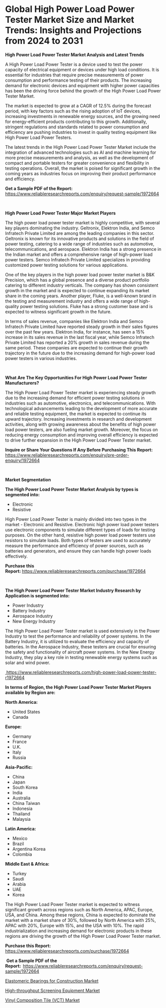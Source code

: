 <p><h1>Global High Power Load Power Tester Market Size and Market Trends: Insights and Projections from 2024 to 2031</h1></p><p><strong>High Power Load Power Tester Market Analysis and Latest Trends</strong></p>
<p><p>A High Power Load Power Tester is a device used to test the power capacity of electrical equipment or devices under high load conditions. It is essential for industries that require precise measurements of power consumption and performance testing of their products. The increasing demand for electronic devices and equipment with higher power capacities has been the driving force behind the growth of the High Power Load Power Tester Market.</p><p>The market is expected to grow at a CAGR of 12.5% during the forecast period, with key factors such as the rising adoption of IoT devices, increasing investments in renewable energy sources, and the growing need for energy-efficient products contributing to this growth. Additionally, stringent regulations and standards related to power consumption and efficiency are pushing industries to invest in quality testing equipment like High Power Load Power Testers.</p><p>The latest trends in the High Power Load Power Tester Market include the integration of advanced technologies such as AI and machine learning for more precise measurements and analysis, as well as the development of compact and portable testers for greater convenience and flexibility in testing operations. Overall, the market is poised for significant growth in the coming years as industries focus on improving their product performance and efficiency.</p></p>
<p><strong>Get a Sample PDF of the Report:&nbsp;</strong> <a href="https://www.reliableresearchreports.com/enquiry/request-sample/1972664">https://www.reliableresearchreports.com/enquiry/request-sample/1972664</a></p>
<p>&nbsp;</p>
<p><strong>High Power Load Power Tester Major Market Players</strong></p>
<p><p>The high power load power tester market is highly competitive, with several key players dominating the industry. Geltronix, Elektron India, and Semco Infratech Private Limited are among the leading companies in this sector. Geltronix is known for its innovative products and solutions in the field of power testing, catering to a wide range of industries such as automotive, telecommunications, and aerospace. Elektron India has a strong presence in the Indian market and offers a comprehensive range of high-power load power testers. Semco Infratech Private Limited specializes in providing customized power testing solutions for various applications.</p><p>One of the key players in the high power load power tester market is B&K Precision, which has a global presence and a diverse product portfolio catering to different industry verticals. The company has shown consistent growth in the market and is expected to continue expanding its market share in the coming years. Another player, Fluke, is a well-known brand in the testing and measurement industry and offers a wide range of high-quality power testing solutions. Fluke has a strong customer base and is expected to witness significant growth in the future.</p><p>In terms of sales revenue, companies like Elektron India and Semco Infratech Private Limited have reported steady growth in their sales figures over the past few years. Elektron India, for instance, has seen a 15% increase in its sales revenue in the last fiscal year, while Semco Infratech Private Limited has reported a 20% growth in sales revenue during the same period. These companies are expected to continue their growth trajectory in the future due to the increasing demand for high-power load power testers in various industries.</p></p>
<p>&nbsp;</p>
<p><strong>What Are The Key Opportunities For High Power Load Power Tester Manufacturers?</strong></p>
<p><p>The High Power Load Power Tester market is experiencing steady growth due to the increasing demand for efficient power testing solutions in industries such as automotive, electronics, and telecommunications. With technological advancements leading to the development of more accurate and reliable testing equipment, the market is expected to continue its upward trajectory. Increasing investments in research and development activities, along with growing awareness about the benefits of high power load power testers, are also fueling market growth. Moreover, the focus on reducing energy consumption and improving overall efficiency is expected to drive further expansion in the High Power Load Power Tester market.</p></p>
<p><strong>Inquire or Share Your Questions If Any Before Purchasing This Report:</strong> <a href="https://www.reliableresearchreports.com/enquiry/pre-order-enquiry/1972664">https://www.reliableresearchreports.com/enquiry/pre-order-enquiry/1972664</a></p>
<p>&nbsp;</p>
<p><strong>Market Segmentation</strong></p>
<p><strong>The High Power Load Power Tester Market Analysis by types is segmented into:</strong></p>
<p><ul><li>Electronic</li><li>Resistive</li></ul></p>
<p><p>High Power Load Power Tester is mainly divided into two types in the market - Electronic and Resistive. Electronic high power load power testers use electronic components to simulate different types of loads for testing purposes. On the other hand, resistive high power load power testers use resistors to simulate loads. Both types of testers are used to accurately measure the performance and efficiency of power sources, such as batteries and generators, and ensure they can handle high power loads effectively.</p></p>
<p><strong>Purchase this Report:&nbsp;</strong><a href="https://www.reliableresearchreports.com/purchase/1972664">https://www.reliableresearchreports.com/purchase/1972664</a></p>
<p>&nbsp;</p>
<p><strong>The High Power Load Power Tester Market Industry Research by Application is segmented into:</strong></p>
<p><ul><li>Power Industry</li><li>Battery Industry</li><li>Aerospace Industry</li><li>New Energy Industry</li></ul></p>
<p><p>The High Power Load Power Tester market is used extensively in the Power Industry to test the performance and reliability of power systems. In the Battery Industry, it is utilized to evaluate the efficiency and capacity of batteries. In the Aerospace Industry, these testers are crucial for ensuring the safety and functionality of aircraft power systems. In the New Energy Industry, they play a key role in testing renewable energy systems such as solar and wind power.</p></p>
<p><a href="https://www.reliableresearchreports.com/high-power-load-power-tester-r1972664">&nbsp;https://www.reliableresearchreports.com/high-power-load-power-tester-r1972664</a></p>
<p><strong>In terms of Region, the High Power Load Power Tester Market Players available by Region are:</strong></p>
<p>
    <p> <strong> North America: </strong>
        <ul>
            <li>United States</li>
            <li>Canada</li>
        </ul>
        </p> 
    <p> <strong> Europe: </strong>
        <ul>
            <li>Germany</li>
            <li>France</li>
            <li>U.K.</li>
            <li>Italy</li>
            <li>Russia</li>
        </ul>
        </p> 
    <p> <strong> Asia-Pacific: </strong>
        <ul>
            <li>China</li>
            <li>Japan</li>
            <li>South Korea</li>
            <li>India</li>
            <li>Australia</li>
            <li>China Taiwan</li>
            <li>Indonesia</li>
            <li>Thailand</li>
            <li>Malaysia</li>
        </ul>
        </p> 
    <p> <strong> Latin America: </strong>
        <ul>
            <li>Mexico</li>
            <li>Brazil</li>
            <li>Argentina Korea</li>
            <li>Colombia</li>
        </ul>
        </p> 
    <p> <strong> Middle East & Africa: </strong>
        <ul>
            <li>Turkey</li>
            <li>Saudi</li>
            <li>Arabia</li>
            <li>UAE</li>
            <li>Korea</li>
        </ul>
    </p>
    </p>
<p><p>The High Power Load Power Tester market is expected to witness significant growth across regions such as North America, APAC, Europe, USA, and China. Among these regions, China is expected to dominate the market with a market share of 30%, followed by North America with 25%, APAC with 20%, Europe with 15%, and the USA with 10%. The rapid industrialization and increasing demand for electronic products in these regions are driving the growth of the High Power Load Power Tester market.</p></p>
<p><strong>Purchase this Report: </strong><a href="https://www.reliableresearchreports.com/purchase/1972664">https://www.reliableresearchreports.com/purchase/1972664</a></p>
<p>&nbsp;<strong>Get a Sample PDF of the Report:&nbsp;&nbsp;</strong><a href="https://www.reliableresearchreports.com/enquiry/request-sample/1972664">https://www.reliableresearchreports.com/enquiry/request-sample/1972664</a></p>
<p><strong></strong></p>
<p><p><a href="https://github.com/gamblestampleyjenny50m5sl6/Market-Research-Report-List-2/blob/main/elastomeric-bearings-for-construction-market.md">Elastomeric Bearings for Construction Market</a></p><p><a href="https://github.com/nicholepatriciadoylenwnrjr0/Market-Research-Report-List-2/blob/main/high-throughput-screening-equipment-market.md">High-throughput Screening Equipment Market</a></p><p><a href="https://issuu.com/reportprime-2/docs/vinyl-composition-tile-vct-market-size-2030.pptx">Vinyl Composition Tile (VCT) Market</a></p></p>